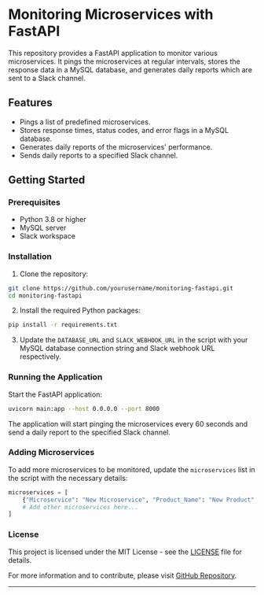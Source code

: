 
# Monitoring Microservices with FastAPI

This repository provides a FastAPI application to monitor various microservices. It pings the microservices at regular intervals, stores the response data in a MySQL database, and generates daily reports which are sent to a Slack channel.

## Features

- Pings a list of predefined microservices.
- Stores response times, status codes, and error flags in a MySQL database.
- Generates daily reports of the microservices' performance.
- Sends daily reports to a specified Slack channel.

## Getting Started

### Prerequisites

- Python 3.8 or higher
- MySQL server
- Slack workspace

### Installation

1. Clone the repository:

```bash
git clone https://github.com/yourusername/monitoring-fastapi.git
cd monitoring-fastapi
```

2. Install the required Python packages:

```bash
pip install -r requirements.txt
```

3. Update the `DATABASE_URL` and `SLACK_WEBHOOK_URL` in the script with your MySQL database connection string and Slack webhook URL respectively.

### Running the Application

Start the FastAPI application:

```bash
uvicorn main:app --host 0.0.0.0 --port 8000
```

The application will start pinging the microservices every 60 seconds and send a daily report to the specified Slack channel.

### Adding Microservices

To add more microservices to be monitored, update the `microservices` list in the script with the necessary details:

```python
microservices = [
    {"Microservice": "New Microservice", "Product_Name": "New Product", "type": "GET", "url": "https://newservice.example.com", "api_endpoint": "/"},
    # Add other microservices here...
]
```

### License

This project is licensed under the MIT License - see the [LICENSE](LICENSE) file for details.

For more information and to contribute, please visit [GitHub Repository](https://github.com/imadeshgowd/monitoring-fastapi).

---


